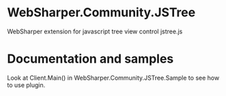 # WebSharper.Community.JSTree
WebSharper extension for javascript tree view control jstree.js

# Documentation and samples

Look at Client.Main() in WebSharper.Community.JSTree.Sample to see how to use plugin.
